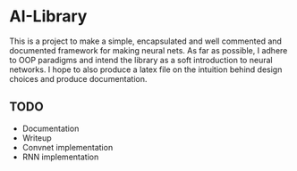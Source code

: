 # AI-Library

This is a project to make a simple, encapsulated and well commented and documented framework for making neural nets. As far as possible, I adhere to OOP paradigms and intend the library as a soft introduction to neural networks. I hope to also produce a latex file on the intuition behind design choices and produce documentation.

## TODO

- Documentation
- Writeup
- Convnet implementation
- RNN implementation

